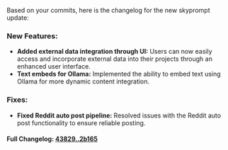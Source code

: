 Based on your commits, here is the changelog for the new skyprompt update:

### **New Features:**
- **Added external data integration through UI:** Users can now easily access and incorporate external data into their projects through an enhanced user interface.
- **Text embeds for Ollama:** Implemented the ability to embed text using Ollama for more dynamic content integration.

### **Fixes:**
- **Fixed Reddit auto post pipeline:** Resolved issues with the Reddit auto post functionality to ensure reliable posting.

#### **Full Changelog:** [43829..2b165](https://github.com/mediar-ai/skyprompt/compare/43829..2b165)

